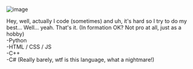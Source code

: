 ![image](https://user-images.githubusercontent.com/59474408/188267313-0ae5a089-de0a-4ea0-91ec-976430026451.png)


Hey, well, actually I code (sometimes) and uh, it's hard so I try to do my best... Well... yeah. That's it.
(In formation OK? Not pro at all, just as a hobby)      
-Python  
-HTML / CSS / JS  
-C++  
-C# (Really barely, wtf is this language, what a nightmare!)  
